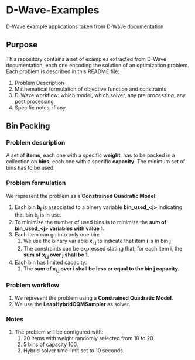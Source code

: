 # D-Wave-Examples
D-Wave example applications taken from D-Wave documentation
## Purpose
This repository contains a set of examples extracted from D-Wave documentation, each one encoding the solution of an optimization problem. Each problem is described in this README file:
1. Problem Description
1. Mathematical formulation of objective function and constraints
1. D-Wave workflow: which model, which solver, any pre processing, any post processing
1. Specific notes, if any.
## Bin Packing
### Problem description
A set of **items**, each one with a specific **weight**, has to be packed in a collection on **bins**, each one with a specific **capacity**. The minimum set of bins has to be used.
### Problem formulation
We represent the problem as a **Constrained Quadratic Model**:
1. Each bin **b<sub>j</sub>** is associated to a binery variable **bin_used_\<j\>** indicating that bin b<sub>j</sub> is in use.
1. To minimize the number of used bins is to minimize the **sum of bin_used_\<j\> variables with value 1**.
1. Each item can go into only one bin:
    1. We use the binary variable **x<sub>i,j</sub>** to indicate that item **i** is in bin **j**
    1. The constraints can be expressed stating that, for each item i, the **sum of x<sub>i,j</sub> over j shall be 1**.
1. Each bin has limited capacity:
    1. The **sum of x<sub>i,j</sub> over i shall be less or equal to the bin j capacity**.
### Problem workflow
1. We represent the problem using a **Constrained Quadratic Model**.
1. We use the **LeapHybridCQMSampler** as solver.
### Notes
1. The problem will be configured with:
    1. 20 items with weight randomly selected from 10 to 20.
    1. 5 bins of capacity 100.
    1. Hybrid solver time limit set to 10 seconds.